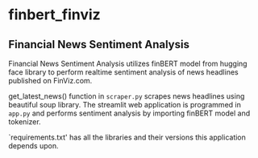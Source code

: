 # finbert_finviz

## Financial News Sentiment Analysis 

Financial News Sentiment Analysis utilizes finBERT model from hugging face library to perform realtime sentiment analysis of news headlines published on FinViz.com.

get_latest_news() function in `scraper.py` scrapes news headlines using beautiful soup library. The streamlit web application is programmed in `app.py` and performs sentiment analysis by importing finBERT model and tokenizer.

`requirements.txt' has all the libraries and their versions this application depends upon.
